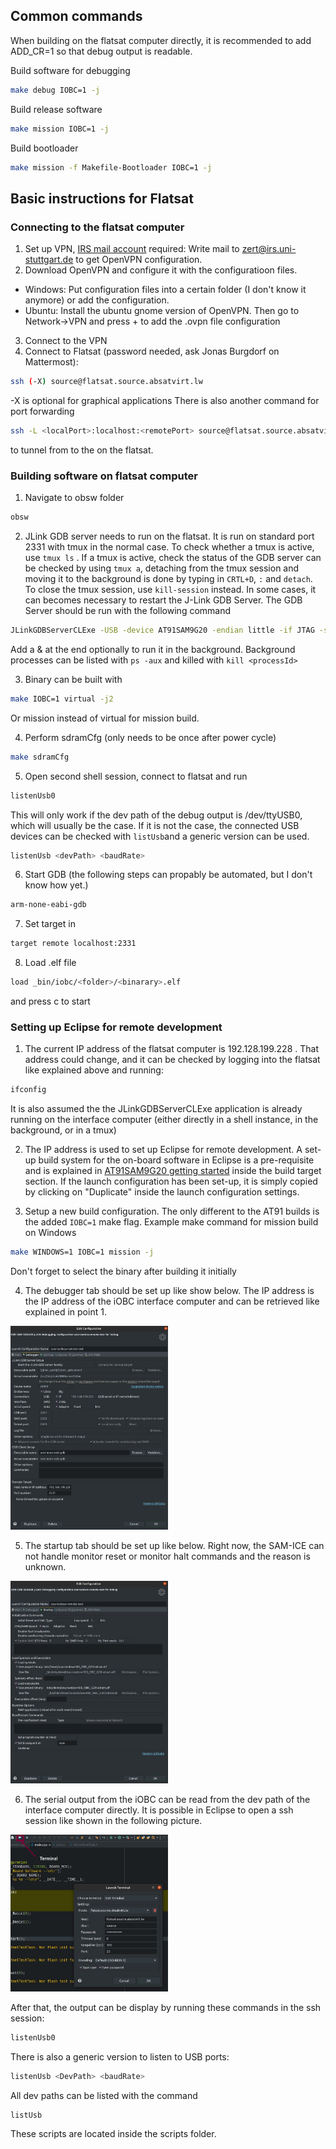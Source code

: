 <a id="top"></a> <a name="flatsat"></a> 

## Common commands
When building on the flatsat computer directly, it is recommended to add
ADD\_CR=1 so that debug output is readable.
 
Build software for debugging
```sh
make debug IOBC=1 -j
```

Build release software
```sh
make mission IOBC=1 -j
```

Build bootloader
```sh
make mission -f Makefile-Bootloader IOBC=1 -j
```

## Basic instructions for Flatsat

### Connecting to the flatsat computer
1. Set up VPN, [IRS  mail account](https://cube18.irs.uni-stuttgart.de/) required: 
Write mail to zert@irs.uni-stuttgart.de to get OpenVPN configuration.
2. Download OpenVPN and configure it with the configuratioon files.
 - Windows: Put configuration files into a certain folder (I don't know it anymore)
   or add the configuration.
 - Ubuntu: Install the ubuntu gnome version of OpenVPN. 
Then go to Network->VPN and press + to add the .ovpn file configuration
3. Connect to the VPN
4. Connect to Flatsat (password needed, ask Jonas Burgdorf on Mattermost):
```sh
ssh (-X) source@flatsat.source.absatvirt.lw
```
-X is optional for graphical applications
There is also another command for port forwarding
```sh
ssh -L <localPort>:localhost:<remotePort> source@flatsat.source.absatvirt.lw
```
to tunnel from <localPort> to the <remotePort> on the flatsat.

### Building software on flatsat computer
1. Navigate to obsw folder
```sh
obsw
```

2. JLink GDB server needs to run on the flatsat. It is run on standard port 2331
with tmux in the normal case. To check whether a tmux is active, use `tmux ls` .
If a tmux is active, check the status of the GDB server can be checked by using
`tmux a`, detaching from the tmux session and moving it to the background
is done by typing in `CRTL+D`, `:` and `detach`. To close the tmux session,
use `kill-session` instead. In some cases, it can becomes necessary to restart
the J-Link GDB Server. The GDB Server should be run with the following command

```sh
JLinkGDBServerCLExe -USB -device AT91SAM9G20 -endian little -if JTAG -speed auto -noLocalhostOnly 
```
Add a & at the end optionally to run it in the background. Background processes can be listed
with `ps -aux` and killed with `kill <processId>`

3. Binary can be built with
```sh
make IOBC=1 virtual -j2
```
Or mission instead of virtual for mission build.

4. Perform sdramCfg (only needs to be once after power cycle)
```sh
make sdramCfg
```

5. Open second shell session, connect to flatsat and run 
```sh
listenUsb0
```
This will only work if the dev path of the debug output
is /dev/ttyUSB0, which will usually be the case.
If it is not the case, the connected USB devices can be checked
with `listUsb`and a generic version can be used.
```sh
listenUsb <devPath> <baudRate>
```

6. Start GDB (the following steps can propably be automated, but I don't know how yet.)

```sh
arm-none-eabi-gdb
```

7. Set target in 

```sh
target remote localhost:2331
```

8. Load .elf file

```sh
load _bin/iobc/<folder>/<binarary>.elf
```
and press c to start

### Setting up Eclipse for remote development

1. The current IP address of the flatsat computer is 
192.128.199.228 . That address could change, and it can be checked
by logging into the flatsat like explained above and running:   
```sh
ifconfig    
```
  
It is also assumed the the JLinkGDBServerCLExe application
is already running on the interface computer (either directly
in a shell instance, in the background, or in a tmux)

2. The IP address is used to set up Eclipse for remote development.
A set-up build system for the on-board software in Eclipse is a
pre-requisite and is explained in [AT91SAM9G20 getting started](../sam9g20/README-at91.md#top)
inside the build target section. If the launch configuration has been set-up, it is simply copied by
clicking on "Duplicate" inside the launch configuration settings.

3. Setup a new build configuration. The only different to the AT91 builds
is the added `IOBC=1` make flag. Example make command for mission build
on Windows
```sh
make WINDOWS=1 IOBC=1 mission -j
```
Don't forget to select the binary after building it initially

4. The debugger tab should be set up like show below. The IP address
is the IP address of the iOBC interface computer and can be retrieved
like explained in point 1. 
<img src="./readme_img/flatsat/eclipse-setup1.jpg" width="50%">

5. The startup tab should be set up like below. Right now, the 
SAM-ICE can not handle monitor reset or monitor halt commands
and the reason is unknown.
<img src="./readme_img/flatsat/eclipse-setup2.jpg" width="50%">

6.  The serial output from the iOBC can be read from the dev path of the
interface computer directly. It is possible in Eclipse to open a ssh
session like shown in the following picture.
<img src="./readme_img/flatsat/eclipse-setup3.jpg" width="50%">

After that, the output can be display by running these commands
in the ssh session:
```sh
listenUsb0 
```

There is also a generic version to listen to USB ports:
```sh
listenUsb <DevPath> <baudRate>
```

All dev paths can be listed with the command

```sh
listUsb
```

These scripts are located inside the scripts folder.




